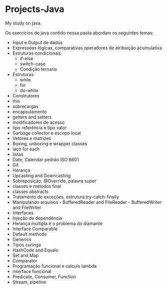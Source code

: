# Projects-Java
My study on java.


Os exercícios de java contido nessa pasta abordam os seguintes temas:
  - Input e Output de dados
  - Expressões lógicas, comparativas operadores de atribuição acumulativa
  - Estruturas condicionais
    - if-else
    - switch-case
    - Condição ternaria
  - Estruturas
    - while
    - for
    - do-while
  - Construtores
  - this
  - sobrecargas
  - encapsulamento
  - getters and setters
  - modificadores de acesso
  - tipo referência e tipo valor
  - Garbage collector e escopo local
  - Vetores e matrizes
  - Boxing, unboxing e wrapper classes
  - laço for each
  - listas
  - Date, Calendar pedrão ISO 8601
  - Git
  - Herança
  - Upcasting and Downcasting
  - Sobreposição, @Override, palavra super
  - classes e metodos final
  - classes abstracts
  - Tratamento de exceções, estrutura try-catch-finally
  - Manipulando arquivos - BufferedReader and FileReader - BufferedWriter and FileWriter
  - Interfaces
  - Injeção de dependência
  - Herança multipla e o problema do diamante
  - Interface Comparable
  - Default methods
  - Generics
  - Tipos curinga
  - HashCode and Equals
  - Set and Map
  - Comparator
  - Programação funcional e calculo lambda
  - interface funcional 
  - Predicate, Consumer, Function
  - Stream, pipeline 
